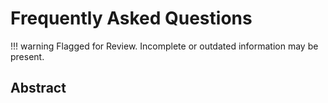 # Frequently Asked Questions

!!! warning
    Flagged for Review.
    Incomplete or outdated information may be present.

## Abstract

